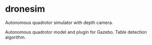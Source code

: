 # dronesim
Autonomous quadrotor simulator with depth camera.

Autonomous quadrotor model and plugin for Gazebo. Table detection algorithm.
